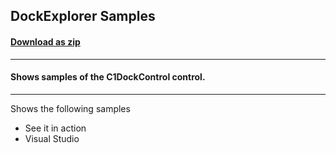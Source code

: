 ## DockExplorer Samples
#### [Download as zip](https://grapecity.github.io/DownGit/#/home?url=https://github.com/GrapeCity/ComponentOne-WPF-Samples/tree/master/NET_5/Docking/DockingExplorer)
____
#### Shows samples of the C1DockControl control.
____
Shows the following samples

* See it in action
* Visual Studio
